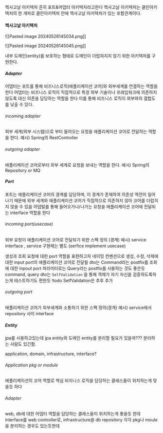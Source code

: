 헥사고날 아키텍처 흔히 포트&어댑터 아키텍처라고한다
헥사고날 아키텍처는 클린아키텍처의 한 개파로 클린아키텍처 안에 헥사고날 아키텍처가 있는 포함관계이다.


#### 헥사고날 아키텍처
![[Pasted image 20240526145034.png]]


![[Pasted image 20240526145045.png]]

내부 도메인(entity)를 보호하는 형태로 도메인이 더럽혀지지 않기 위한 아키텍처를 구현한다.

##### Adapter
어댑터는 포트를 통해 비즈니스로직(애플리케이션 코어)와 외부세계를 연결하는 역할을 한다
어댑터는 비즈니스 로직이 직접적으로 특정 외부 기술이나 프레임워크에 의존하지 않도록 대신 의존을 담당하는 역할을 한다
이를 통해 비즈니스 로직이 외부와의 결합도를 낮출 수 있다.

###### incoming adapter
외부 세계(외부 시스템)으로 부터 들어오는 요청을 애플리케이션 코어로 전달하는 역할을 한다.
예시) Spring의 RestController
###### outgoing adapter
애플리케이션 코어로부터 외부 세계로 요청을 보내는 역할을 한다.
예시) Spring의 Repository or MQ

##### Port
포트는 애플리케이션 코어의 경계를 담당하며, 이 경계가 존재하여 의존성 역전이 일어나기 때문에 외부 세계와 애플리케이션 코어가 직접적으로 의존하지 않아 코어를 더럽히지 않을 수 있음
어댑털를 통해 들어오거나/나가는 요청을 애플리케이션 코어에 전달되는 interface 역할을 한다

###### incoming port(usecase)
외부 요청이 애플리케이션 코어로 전달되기 위한 스펙 정의 (경계)
예시) service interface , service 구현체는 별도 (serfice implement usecase)

생성과 조회 요청에 대한 port 역할을 표현하고자 네이밍 컨벤션으로
생성, 수정, 삭제에 대한 input port의 애플리케이션 코어로 전달될 dto는 Command라는 postfix를
조회에 대한 inpout port 파라미터로는 Query라는 postfix를 사용하는 것도 좋은듯
command, query dto는 `SelfValidation` 을 통해 객체가 자기 자신을 검증하도록하는게 테스트하기도 편한듯
!todo SelfValidation은 추후 추가
###### outgoing port
애플리케이션 코어가 외부세계와 소통하기 위한 스펙 정의(경계)
예시) service에서 repository 사이 interface


##### Entity
jpa를 사용하고있는데 jpa entity와 도메인 entity를 분리할 필요가 있을까???
분리하는 사람도 있긴함.


application, domain, infrastructure, interface?

###### Application pkg or module
애플리케이션의 코어 역할로 핵심 비지니스 로직을 담당하는 클래스들이 위치하는게 맞을듯 하다


###### Adapter
web, db에 대한 어댑터 역할을 담당하는 클래스들이 위치하는게 좋을듯 한데
interface를 web controller로, infrastructure을 db repository 각각 pkg나 moule을 분리하는 경우도 있는듯한데
